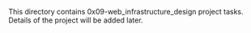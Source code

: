 This directory contains 0x09-web_infrastructure_design project tasks.
Details of the project will be added later.
